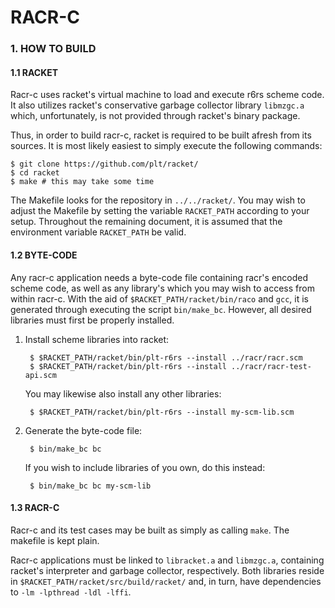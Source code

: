 RACR-C
======


### 1. HOW TO BUILD ###

#### 1.1 RACKET ####

Racr-c uses racket's virtual machine to load and execute r6rs scheme code.
It also utilizes racket's conservative garbage collector library `libmzgc.a` which, unfortunately,
is not provided through racket's binary package.

Thus, in order to build racr-c, racket is required to be built afresh from its sources.
It is most likely easiest to simply execute the following commands:

	$ git clone https://github.com/plt/racket/
	$ cd racket
	$ make # this may take some time

The Makefile looks for the repository in `../../racket/`.
You may wish to adjust the Makefile by setting the variable `RACKET_PATH` according to your setup.
Throughout the remaining document, it is assumed that the environment variable `RACKET_PATH` be valid.


#### 1.2 BYTE-CODE ####

Any racr-c application needs a byte-code file containing racr's encoded scheme code,
as well as any library's which you may wish to access from within racr-c.
With the aid of `$RACKET_PATH/racket/bin/raco` and `gcc`, it is generated through executing the script `bin/make_bc`.
However, all desired libraries must first be properly installed.


1. Install scheme libraries into racket:

        $ $RACKET_PATH/racket/bin/plt-r6rs --install ../racr/racr.scm
        $ $RACKET_PATH/racket/bin/plt-r6rs --install ../racr/racr-test-api.scm


   You may likewise also install any other libraries:

        $ $RACKET_PATH/racket/bin/plt-r6rs --install my-scm-lib.scm


2. Generate the byte-code file:

        $ bin/make_bc bc

   If you wish to include libraries of you own, do this instead:

        $ bin/make_bc bc my-scm-lib


#### 1.3 RACR-C ####

Racr-c and its test cases may be built as simply as calling `make`. The makefile is kept plain.

Racr-c applications must be linked to `libracket.a` and `libmzgc.a`, containing racket's interpreter and
garbage collector, respectively. Both libraries reside in `$RACKET_PATH/racket/src/build/racket/`
and, in turn, have dependencies to `-lm -lpthread -ldl -lffi`.


